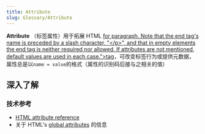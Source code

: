 ```yaml
---
title: Attribute
slug: Glossary/Attribute
---
```

**Attribute** （标签属性）用于拓展 HTML [for paragraph. Note that the end tag's name is preceded by a slash character, "\</p>", and that in empty elements the end tag is neither required nor allowed. If attributes are not mentioned, default values are used in each case.">tag](/zh-CN/docs/Glossary/tag)，可改变标签行为或提供元数据，属性总是以`name = value`的格式（属性的识别码后接与之相关的值）

## 深入了解

### 技术参考

- [HTML attribute reference](/zh-CN/docs/Web/HTML/Attributes)
- 关于 HTML's [global attributes](/zh-CN/docs/Web/HTML/Global_attributes) 的信息
